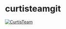 # curtisteamgit

[![CurtisTeam](https://img.youtube.com/vi/oA2M7_L-Jao/0.jpg)](https://www.youtube.com/watch?v=oA2M7_L-Jao&feature=youtu.be)
